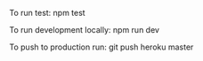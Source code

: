 To run test:
npm test

To run development locally:
npm run dev

To push to production run:
git push heroku master
